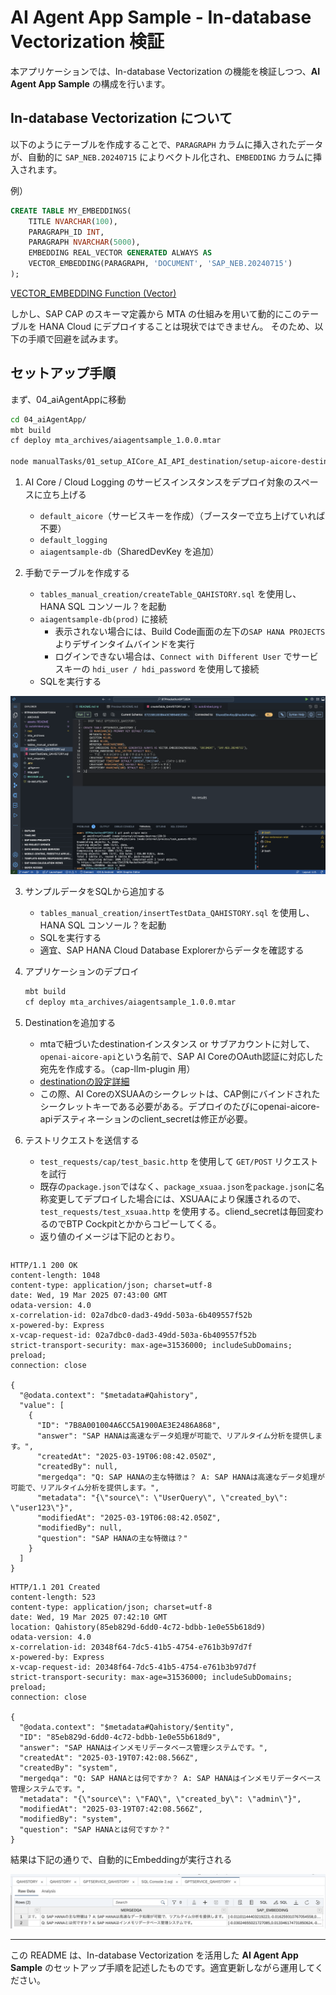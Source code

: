 # AI Agent App Sample - In-database Vectorization 検証

本アプリケーションでは、In-database Vectorization の機能を検証しつつ、**AI Agent App Sample** の構成を行います。

## In-database Vectorization について

以下のようにテーブルを作成することで、`PARAGRAPH` カラムに挿入されたデータが、自動的に `SAP_NEB.20240715` によりベクトル化され、`EMBEDDING` カラムに挿入されます。

例）

```sql
CREATE TABLE MY_EMBEDDINGS(
    TITLE NVARCHAR(100),
    PARAGRAPH_ID INT,
    PARAGRAPH NVARCHAR(5000),
    EMBEDDING REAL_VECTOR GENERATED ALWAYS AS
    VECTOR_EMBEDDING(PARAGRAPH, 'DOCUMENT', 'SAP_NEB.20240715')
);
```

[VECTOR_EMBEDDING Function (Vector)](https://help.sap.com/docs/hana-cloud-database/sap-hana-cloud-sap-hana-database-vector-engine-guide/vector-embedding-function-vector)

しかし、SAP CAP のスキーマ定義から MTA の仕組みを用いて動的にこのテーブルを HANA Cloud にデプロイすることは現状ではできません。
そのため、以下の手順で回避を試みます。

## セットアップ手順

まず、04_aiAgentAppに移動

```bash
cd 04_aiAgentApp/
mbt build
cf deploy mta_archives/aiagentsample_1.0.0.mtar

node manualTasks/01_setup_AICore_AI_API_destination/setup-aicore-destination.js
```

1. AI Core / Cloud Logging のサービスインスタンスをデプロイ対象のスペースに立ち上げる
    - `default_aicore`（サービスキーを作成）（ブースターで立ち上げていれば不要）
    - `default_logging`
    - `aiagentsample-db`（SharedDevKey を追加）

2. 手動でテーブルを作成する
    - `tables_manual_creation/createTable_QAHISTORY.sql` を使用し、HANA SQL コンソール？を起動
    - `aiagentsample-db(prod)` に接続
        - 表示されない場合には、Build Code画面の左下の`SAP HANA PROJECTS` よりデザインタイムバインドを実行
        - ログインできない場合は、`Connect with Different User` でサービスキーの `hdi_user / hdi_password` を使用して接続
    - SQLを実行する

![SQLconsole_createTable](assets/README/SQLconsole_createTable.png)

3. サンプルデータをSQLから追加する
    - `tables_manual_creation/insertTestData_QAHISTORY.sql` を使用し、HANA SQL コンソール？を起動
    - SQLを実行する
    - 適宜、SAP HANA Cloud Database Explorerからデータを確認する

4. アプリケーションのデプロイ
    ```sh
    mbt build 
    cf deploy mta_archives/aiagentsample_1.0.0.mtar
    ```

5. Destinationを追加する
    - mtaで紐づいたdestinationインスタンス or サブアカウントに対して、`openai-aicore-api`という名前で、SAP AI CoreのOAuth認証に対応した宛先を作成する。（cap-llm-plugin 用）
    - [destinationの設定詳細](https://github.com/SAP-samples/cap-llm-plugin-samples/tree/main/samples/hr-approval-rag-usecase)
    - この際、AI CoreのXSUAAのシークレットは、CAP側にバインドされたシークレットキーである必要がある。デプロイのたびにopenai-aicore-apiデスティネーションのclient_secretは修正が必要。

5. テストリクエストを送信する
    - `test_requests/cap/test_basic.http` を使用して `GET/POST` リクエストを試行
    - 既存の`package.json`ではなく、`package_xsuaa.json`を`package.json`に名称変更してデプロイした場合には、XSUAAにより保護されるので、`test_requests/test_xsuaa.http` を使用する。cliend_secretは毎回変わるのでBTP Cockpitとかからコピーしてくる。
    - 返り値のイメージは下記のとおり。

```

```

```http
HTTP/1.1 200 OK
content-length: 1048
content-type: application/json; charset=utf-8
date: Wed, 19 Mar 2025 07:43:00 GMT
odata-version: 4.0
x-correlation-id: 02a7dbc0-dad3-49dd-503a-6b409557f52b
x-powered-by: Express
x-vcap-request-id: 02a7dbc0-dad3-49dd-503a-6b409557f52b
strict-transport-security: max-age=31536000; includeSubDomains; preload;
connection: close

{
  "@odata.context": "$metadata#Qahistory",
  "value": [
    {
      "ID": "7B8A001004A6CC5A1900AE3E2486A868",
      "answer": "SAP HANAは高速なデータ処理が可能で、リアルタイム分析を提供します。",
      "createdAt": "2025-03-19T06:08:42.050Z",
      "createdBy": null,
      "mergedqa": "Q: SAP HANAの主な特徴は？ A: SAP HANAは高速なデータ処理が可能で、リアルタイム分析を提供します。",
      "metadata": "{\"source\": \"UserQuery\", \"created_by\": \"user123\"}",
      "modifiedAt": "2025-03-19T06:08:42.050Z",
      "modifiedBy": null,
      "question": "SAP HANAの主な特徴は？"
    }
  ]
}
```

```http
HTTP/1.1 201 Created
content-length: 523
content-type: application/json; charset=utf-8
date: Wed, 19 Mar 2025 07:42:10 GMT
location: Qahistory(85eb829d-6dd0-4c72-bdbb-1e0e55b618d9)
odata-version: 4.0
x-correlation-id: 20348f64-7dc5-41b5-4754-e761b3b97d7f
x-powered-by: Express
x-vcap-request-id: 20348f64-7dc5-41b5-4754-e761b3b97d7f
strict-transport-security: max-age=31536000; includeSubDomains; preload;
connection: close

{
  "@odata.context": "$metadata#Qahistory/$entity",
  "ID": "85eb829d-6dd0-4c72-bdbb-1e0e55b618d9",
  "answer": "SAP HANAはインメモリデータベース管理システムです。",
  "createdAt": "2025-03-19T07:42:08.566Z",
  "createdBy": "system",
  "mergedqa": "Q: SAP HANAとは何ですか？ A: SAP HANAはインメモリデータベース管理システムです。",
  "metadata": "{\"source\": \"FAQ\", \"created_by\": \"admin\"}",
  "modifiedAt": "2025-03-19T07:42:08.566Z",
  "modifiedBy": "system",
  "question": "SAP HANAとは何ですか？"
}
```

結果は下記の通りで、自動的にEmbeddingが実行される

![AutoEmbed](assets/README/autoEmbed.png)

---

この README は、In-database Vectorization を活用した **AI Agent App Sample** のセットアップ手順を記述したものです。適宜更新しながら運用してください。
